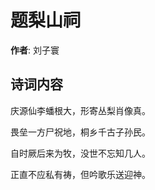 # 题梨山祠

**作者**: 刘子寰

## 诗词内容

庆源仙李蟠根大，形寄丛梨肖像真。

畏垒一方尸祝地，桐乡千古子孙民。

自时厥后来为牧，没世不忘知几人。

正直不应私有祷，但吟歌乐送迎神。

